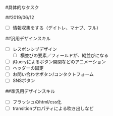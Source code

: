 #具体的なタスク

##2019/06/12
- [ ] 情報収集をする（デイトレ、マナブ、フル）

##汎用デザインスキル
- [ ] レスポンシブデザイン
  - [ ] 横並びの要素／フィールドが、縦並びになる
- [ ] jQueryによるボタン開閉などのアニメーション
- [ ] ヘッダーの固定
- [ ] お問い合わせボタン/コンタクトフォーム
- [ ] SNSボタン

##準汎用デザインスキル
- [ ] フラッシュのhtml/css化
- [ ] transitionプロパティによる吹き出しなど
